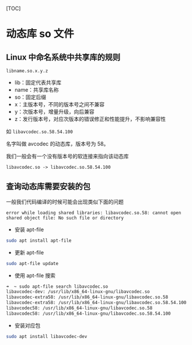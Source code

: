 [TOC]

# 动态库 so 文件

## Linux 中命名系统中共享库的规则

```
libname.so.x.y.z
```

- lib：固定代表共享库
- name：共享库名称
- so：固定后缀
- x：主版本号，不同的版本号之间不兼容
- y：次版本号，增量升级，向后兼容
- z：发行版本号，对应次版本的错误修正和性能提升，不影响兼容性

如 `libavcodec.so.58.54.100`

名字叫做 avcodec 的动态库，版本号为 58。

我们一般会有一个没有版本号的软连接来指向该动态库

```
libavcodec.so -> libavcodec.so.58.54.100
```

## 查询动态库需要安装的包

一般我们代码编译的时候可能会出现类似下面的问题

```
error while loading shared libraries: libavcodec.so.58: cannot open shared object file: No such file or directory
```

- 安装 apt-file

```bash
sudo apt install apt-file
```

- 更新 apt-file

```bash
sudo apt-file update
```

- 使用 apt-file 搜索

```bash
➜  ~ sudo apt-file search libavcodec.so  
libavcodec-dev: /usr/lib/x86_64-linux-gnu/libavcodec.so
libavcodec-extra58: /usr/lib/x86_64-linux-gnu/libavcodec.so.58
libavcodec-extra58: /usr/lib/x86_64-linux-gnu/libavcodec.so.58.54.100
libavcodec58: /usr/lib/x86_64-linux-gnu/libavcodec.so.58
libavcodec58: /usr/lib/x86_64-linux-gnu/libavcodec.so.58.54.100
```

- 安装对应包

```bash
sudo apt install libavcodec-dev
```

